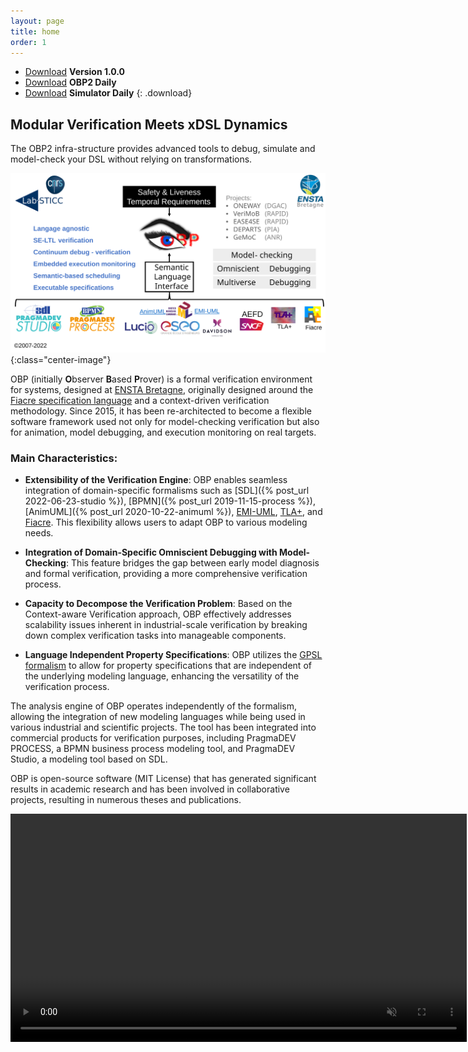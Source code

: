 ```yaml
---
layout: page
title: home
order: 1
---
```


- [Download](http://mocs-artefacts.ensta-bretagne.fr/OBP2/v1.0.0-21_12_13/obp2-1.0.0.zip)
**Version 1.0.0**
- [Download](http://mocs-artefacts.ensta-bretagne.fr/OBP2/v1.0.0-21_12_13/obp2-1.0.0.zip)
**OBP2 Daily**
- [Download](http://mocs-artefacts.ensta-bretagne.fr/OBP2/v1.0.0-21_12_13/obp2-simulator-1.0.0.zip)
**Simulator Daily**
{: .download}

## **Modular Verification Meets xDSL Dynamics**

The OBP2 infra-structure provides advanced tools to debug, simulate and model-check your DSL without relying on transformations.

![Overview](/images/220624_overview.svg){:class="center-image"}

OBP (initially **O**bserver **B**ased **P**rover) is a formal verification environment for systems, designed at [ENSTA Bretagne](https://www.ensta-bretagne.fr/en), originally designed around the [Fiacre specification language](https://projects.laas.fr/fiacre/index.php) and a context-driven verification methodology. Since 2015, it has been re-architected to become a flexible software framework used not only for model-checking verification but also for animation, model debugging, and execution monitoring on real targets.

### Main Characteristics:

- **Extensibility of the Verification Engine**: OBP enables seamless integration of domain-specific formalisms such as [SDL]({% post_url 2022-06-23-studio %}), [BPMN]({% post_url 2019-11-15-process %}), [AnimUML]({% post_url 2020-10-22-animuml %}), [EMI-UML](bare-metal-uml), [TLA+](https://lamport.azurewebsites.net/tla/tla.html), and [Fiacre]((https://projects.laas.fr/fiacre/index.php)). This flexibility allows users to adapt OBP to various modeling needs.

- **Integration of Domain-Specific Omniscient Debugging with Model-Checking**: This feature bridges the gap between early model diagnosis and formal verification, providing a more comprehensive verification process.

- **Capacity to Decompose the Verification Problem**: Based on the Context-aware Verification approach, OBP effectively addresses scalability issues inherent in industrial-scale verification by breaking down complex verification tasks into manageable components.

- **Language Independent Property Specifications**: OBP utilizes the [GPSL formalism](gpsl) to allow for property specifications that are independent of the underlying modeling language, enhancing the versatility of the verification process.

The analysis engine of OBP operates independently of the formalism, allowing the integration of new modeling languages while being used in various industrial and scientific projects. The tool has been integrated into commercial products for verification purposes, including PragmaDEV PROCESS, a BPMN business process modeling tool, and PragmaDEV Studio, a modeling tool based on SDL.

OBP is open-source software (MIT License) that has generated significant results in academic research and has been involved in collaborative projects, resulting in numerous theses and publications.

<video src="/images/obp2/demo.mp4" width="730px" autoplay loop muted playsinline class="center-image"></video>
